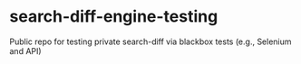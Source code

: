 # search-diff-engine-testing
Public repo for testing private search-diff via blackbox tests (e.g., Selenium and API)
